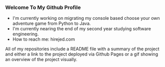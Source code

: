 ### Welcome To My Github Profile

- I'm currently working on migrating my console based choose your own adventure game from Python to Java.
- I'm currently nearing the end of my second year studying software engineering.
- How to reach me: hirejed.com 

All of my repositories include a README file with a summary of the project and either a link to the project
deployed via Github Pages or a gif showing an overview of the project visually.
